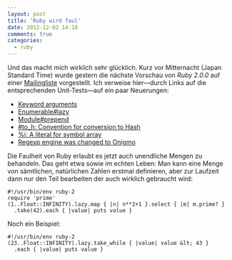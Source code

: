 ```yaml
---
layout: post
title: 'Ruby wird faul'
date: 2012-12-02 14:18
comments: true
categories:
  - ruby
---
```

Und das macht mich wirklich sehr glücklich.  Kurz vor Mitternacht
(Japan Standard Time) wurde gestern die nächste Vorschau von _Ruby
2.0.0_ auf einer [Mailingliste][mail] vorgestellt. Ich verweise
hier—durch Links auf die entsprechenden Unit-Tests—auf ein paar
Neuerungen:

* [Keyword arguments][keyword]
* [Enumerable#lazy][enum]
* [Module#prepend][module]
* [#to_h: Convention for conversion to Hash][object]
* [%i: A literal for symbol array][literal]
* [Regexp engine was changed to Onigmo][regexp]

Die Faulheit von Ruby erlaubt es jetzt auch unendliche Mengen zu behandeln.
Das geht etwa sowie im echten Leben: Man kann eine Menge von sämtlichen,
natürlichen Zahlen erstmal definieren, aber zur Laufzeit dann nur den Teil
bearbeiten der auch wirklich gebraucht wird:

    #!/usr/bin/env ruby-2
    require 'prime'
    (1..Float::INFINITY).lazy.map { |n| n**2+1 }.select { |m| m.prime? }
      .take(42).each { |value| puts value }


Noch ein Beispiel:

    #!/usr/bin/env ruby-2
    (23..Float::INFINITY).lazy.take_while { |value| value &lt; 43 }
      .each { |value| puts value }

[regexp]: https://github.com/ruby/ruby/blob/trunk/test/ruby/test_regexp.rb
[literal]: https://github.com/ruby/ruby/blob/trunk/test/ruby/test_literal.rb
[object]: https://github.com/ruby/ruby/blob/trunk/test/ruby/test_object.rb
[module]: https://github.com/ruby/ruby/blob/trunk/test/ruby/test_module.rb
[enum]: https://github.com/ruby/ruby/blob/trunk/test/ruby/test_lazy_enumerator.rb
[keyword]: https://github.com/ruby/ruby/blob/trunk/test/ruby/test_keyword.rb
[mail]: http://blade.nagaokaut.ac.jp/cgi-bin/scat.rb/ruby/ruby-core/50443
